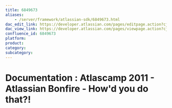 ```yaml
---
title: 6849673
aliases:
    - /server/framework/atlassian-sdk/6849673.html
dac_edit_link: https://developer.atlassian.com/pages/editpage.action?cjm=wozere&pageId=6849673
dac_view_link: https://developer.atlassian.com/pages/viewpage.action?cjm=wozere&pageId=6849673
confluence_id: 6849673
platform:
product:
category:
subcategory:
---
```

# Documentation : Atlascamp 2011 - Atlassian Bonfire - How'd you do that?!





















































































































































































































































